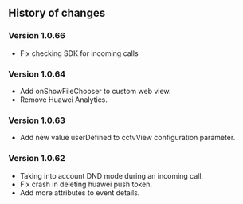 ## History of changes

### Version 1.0.66
- Fix checking SDK for incoming calls

### Version 1.0.64
- Add onShowFileChooser to custom web view.
- Remove Huawei Analytics.

### Version 1.0.63
- Add new value userDefined to cctvView configuration parameter.

### Version 1.0.62
- Taking into account DND mode during an incoming call.
- Fix crash in deleting huawei push token.
- Add more attributes to event details.
